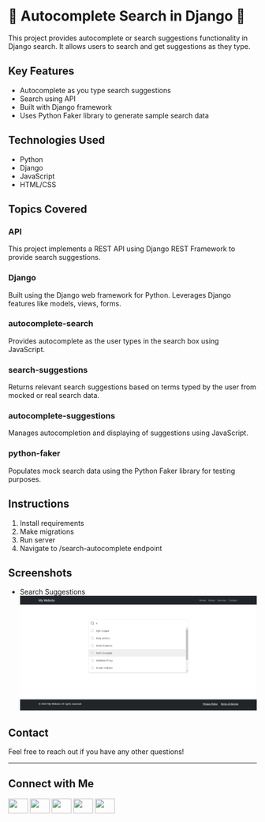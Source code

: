 # 🌟 Autocomplete Search in Django 🌟

This project provides autocomplete or search suggestions functionality in Django search. It allows users to search and get suggestions as they type.

## Key Features

- Autocomplete as you type search suggestions
- Search using API
- Built with Django framework
- Uses Python Faker library to generate sample search data

## Technologies Used

- Python
- Django
- JavaScript
- HTML/CSS

## Topics Covered

### API
This project implements a REST API using Django REST Framework to provide search suggestions.

### Django
Built using the Django web framework for Python. Leverages Django features like models, views, forms.

### autocomplete-search
Provides autocomplete as the user types in the search box using JavaScript.

### search-suggestions
Returns relevant search suggestions based on terms typed by the user from mocked or real search data.

### autocomplete-suggestions
Manages autocompletion and displaying of suggestions using JavaScript.

### python-faker
Populates mock search data using the Python Faker library for testing purposes.

## Instructions

1. Install requirements
2. Make migrations
3. Run server
4. Navigate to /search-autocomplete endpoint

## Screenshots

- Search Suggestions ![Search Suggestions](/s.png)

## Contact

Feel free to reach out if you have any other questions!

---

## Connect with Me

[<img src="https://raw.githubusercontent.com/rahuldkjain/github-profile-readme-generator/master/src/images/icons/Social/linked-in-alt.svg" height="30" width="40" />](https://linkedin.com/in/krishan-murari/)
[<img src="https://raw.githubusercontent.com/rahuldkjain/github-profile-readme-generator/master/src/images/icons/Social/twitter.svg" height="30" width="40" />](https://twitter.com/KrishanMuraari)
[<img src="https://raw.githubusercontent.com/rahuldkjain/github-profile-readme-generator/master/src/images/icons/Social/instagram.svg" height="30" width="40" />](https://www.instagram.com/krishanmurariji/)
[<img src="https://raw.githubusercontent.com/rahuldkjain/github-profile-readme-generator/master/src/images/icons/Social/github.svg" height="30" width="40" />](https://github.com/krishanmurariji)
[<img src="https://raw.githubusercontent.com/rahuldkjain/github-profile-readme-generator/master/src/images/icons/Social/leet-code.svg" height="30" width="40" />](https://leetcode.com/Krishanmurariji/)

